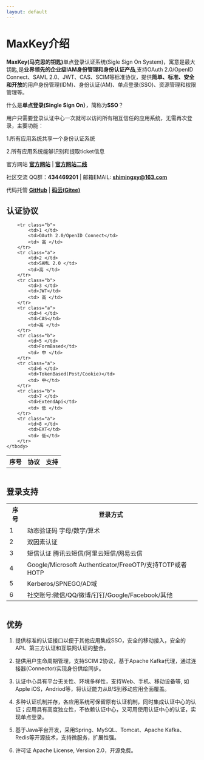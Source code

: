 ```yaml
---
layout: default
---
```

<h1>MaxKey介绍</h1>
<b>MaxKey(马克思的钥匙)</b>单点登录认证系统(Sigle Sign On System)，寓意是最大钥匙,是<b>业界领先的企业级IAM身份管理和身份认证产品</b>,支持OAuth 2.0/OpenID Connect、SAML 2.0、JWT、CAS、SCIM等标准协议，提供<b>简单、标准、安全和开放</b>的用户身份管理(IDM)、身份认证(AM)、单点登录(SSO)、资源管理和权限管理等。

什么是**单点登录(Single Sign On）**，简称为**SSO**？

用户只需要登录认证中心一次就可以访问所有相互信任的应用系统，无需再次登录，主要功能：
  
1.所有应用系统共享一个身份认证系统

2.所有应用系统能够识别和提取ticket信息


官方网站  <a href="https://www.maxkey.top" target="_blank"><b>官方网站</b></a> |  <a href="https://maxkeytop.gitee.io" target="_blank"><b>官方网站二线</b></a>

社区交流  QQ群：<b>434469201</b> | 邮箱EMAIL: <b>shimingxy@163.com</b>

代码托管 <a href="https://github.com/MaxKeyTop/MaxKey" target="_blank"><b>GitHub</b></a> | <a href="https://gitee.com/maxkeytop/MaxKey" target="_blank"><b>码云(Gitee)</b></a>

  
<h2>认证协议</h2>

<table border="0" class="table table-striped table-bordered ">
	<tbody>
		<tr class="a">
			<th>序号</th>
			<th>协议</th>
			<th>支持</th>
		</tr>
				
		<tr class="b">
			<td>1 </td>
			<td>OAuth 2.0/OpenID Connect</td>
			<td> 高 </td>
		</tr>
		<tr class="a">
			<td>2 </td>
			<td>SAML 2.0 </td>
			<td>高 </td>
		</tr>  
		<tr class="b">
			<td>3 </td>
			<td>JWT</td>
			<td> 高 </td>
		</tr>
		<tr class="a">
			<td>4 </td>
			<td>CAS</td>
			<td>高 </td>
		</tr>  
		<tr class="b">
			<td>5 </td>
			<td>FormBased</td>
			<td> 中 </td>
		</tr>
		<tr class="a">
			<td>6 </td>
			<td>TokenBased(Post/Cookie)</td>
			<td> 中</td>
		</tr>  
		<tr class="b">
			<td>7 </td>
			<td>ExtendApi</td>
			<td> 低 </td>
		</tr>
		<tr class="a">
			<td>8 </td>
			<td>EXT</td>
			<td> 低</td>
		</tr>  
	</tbody>
</table>
<img src="{{ "/images/authz.png" | prepend: site.baseurl }}?{{ site.time | date: "%Y%m%d%H%M" }}"  alt=""/>

<h2>登录支持</h2>

<table border="0" class="table table-striped table-bordered ">
	<tbody>
		<tr class="a">
			<th>序号</th>
			<th>登录方式</th>
		</tr>
		<tr class="b">
			<td>1 </td>
			<td>动态验证码 字母/数字/算术</td>
		</tr>
		<tr class="a">
			<td>2 </td>
			<td>双因素认证 </td>
		</tr>  
		<tr class="b">
			<td>3 </td>
			<td>短信认证  腾讯云短信/阿里云短信/网易云信 </td>
		</tr> 
		<tr class="a">
			<td>4 </td>
			<td>Google/Microsoft Authenticator/FreeOTP/支持TOTP或者HOTP</td>
		</tr>
		<tr class="b">
			<td>5 </td>
			<td>Kerberos/SPNEGO/AD域</td>
		</tr>  
		<tr class="a">
			<td>6 </td>
			<td>社交账号:微信/QQ/微博/钉钉/Google/Facebook/其他</td>
		</tr>
	</tbody>
</table>
<img src="{{ "/images/authn.png" | prepend: site.baseurl }}?{{ site.time | date: "%Y%m%d%H%M" }}"  alt=""/>

<h2>优势</h2>

1. 提供标准的认证接口以便于其他应用集成SSO，安全的移动接入，安全的API、第三方认证和互联网认证的整合。

2. 提供用户生命周期管理，支持SCIM 2协议，基于Apache Kafka代理，通过连接器(Connector)实现身份供给同步。

3. 认证中心具有平台无关性、环境多样性，支持Web、手机、移动设备等, 如Apple iOS，Andriod等，将认证能力从B/S到移动应用全面覆盖。

4. 多种认证机制并存，各应用系统可保留原有认证机制，同时集成认证中心的认证；应用具有高度独立性，不依赖认证中心，又可用使用认证中心的认证，实现单点登录。

5. 基于Java平台开发，采用Spring、MySQL、Tomcat、Apache Kafka、Redis等开源技术，支持微服务，扩展性强。  

6. 许可证 Apache License, Version 2.0，开源免费。 

